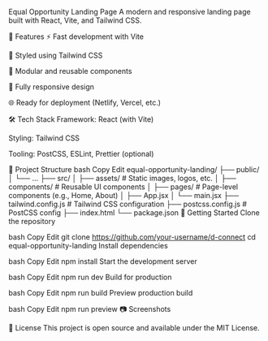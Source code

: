  Equal Opportunity Landing Page
A modern and responsive landing page built with React, Vite, and Tailwind CSS.

📌 Features
⚡️ Fast development with Vite

🎨 Styled using Tailwind CSS

🧩 Modular and reusable components

📱 Fully responsive design

🌐 Ready for deployment (Netlify, Vercel, etc.)

🛠️ Tech Stack
Framework: React (with Vite)

Styling: Tailwind CSS

Tooling: PostCSS, ESLint, Prettier (optional)

📁 Project Structure
bash
Copy
Edit
equal-opportunity-landing/
├── public/
│   └── ...
├── src/
│   ├── assets/         # Static images, logos, etc.
│   ├── components/     # Reusable UI components
│   ├── pages/          # Page-level components (e.g., Home, About)
│   ├── App.jsx
│   └── main.jsx
├── tailwind.config.js  # Tailwind CSS configuration
├── postcss.config.js   # PostCSS config
├── index.html
└── package.json
🚀 Getting Started
Clone the repository

bash
Copy
Edit
git clone https://github.com/your-username/d-connect
cd equal-opportunity-landing
Install dependencies

bash
Copy
Edit
npm install
Start the development server

bash
Copy
Edit
npm run dev
Build for production

bash
Copy
Edit
npm run build
Preview production build

bash
Copy
Edit
npm run preview
📷 Screenshots
<!-- Optionally add screenshots here --> <!-- ![Screenshot](./src/assets/screenshot.png) -->
📄 License
This project is open source and available under the MIT License.
